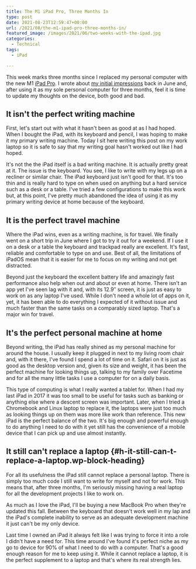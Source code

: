 ```yaml
---
title: The M1 iPad Pro, Three Months In
type: post
date: 2021-08-23T12:59:47+00:00
url: /2021/08/the-m1-ipad-pro-three-months-in/
featured_image: /images/2021/06/two-weeks-with-the-ipad.jpg
categories:
  - Technical
tags:
  - iPad

---
```

This week marks three months since I replaced my personal computer with the new M1 [iPad Pro][1]. I wrote about [my initial impressions][2] back in June and, after using it as my sole personal computer for three months, feel it is time to update my thoughts on the device, both good and bad.
## It isn't the perfect writing machine

First, let's start out with what it hasn't been as good at as I had hoped. When I bought the iPad, with its keyboard and pencil, I was hoping to make it my primary writing machine. Today I sit here writing this post on my work laptop so it is safe to say that my writing goal hasn't worked out like I had hoped.

It's not the the iPad itself is a bad writing machine. It is actually pretty great at it. The issue is the keyboard. You see, I like to write with my legs up on a recliner or similar chair. The iPad keyboard just isn't good for that. It's too thin and is really hard to type on when used on anything but a hard service such as a desk or a table. I've tried a few configurations to make this work but, at this point, I've pretty much abandoned the idea of using it as my primary writing device at home because of the keyboard.

## It is the perfect travel machine

Where the iPad wins, even as a writing machine, is for travel. We finally went on a short trip in June where I got to try it out for a weekend. If I use it on a desk or a table the keyboard and trackpad really are excellent. It's fast, reliable and comfortable to type on and use. Best of all, the limitations of iPadOS mean that it is easier for me to focus on my writing and not get distracted.

Beyond just the keyboard the excellent battery life and amazingly fast performance also help when out and about or even at home. There isn't an app yet I've seen lag with it and, with its 12.9&#8243; screen, it is just as easy to work on as any laptop I've used. While I don't need a whole lot of apps on it, yet, it has been able to do everything I expected of it without issue and much faster than the same tasks on a comparably sized laptop. That's a major win for travel.

## It's the perfect personal machine at home

Beyond writing, the iPad has really shined as my personal machine for around the house. I usually keep it plugged in next to my living room chair and, with it there, I've found I spend a lot of time on it. Safari on it is just as good as the desktop version and, given its size and weight, it has been the perfect machine for looking things up, talking to my family over Facetime and for all the many little tasks I use a computer for on a daily basis.

This type of computing is what I really wanted a tablet for. When I had my last iPad in 2017 it was too small to be useful for tasks such as banking or anything else where a descent screen was important. Later, when I tried a Chromebook and Linux laptop to replace it, the laptops were just too much as looking things up on them was more like work than reference. This new iPad is the perfect balance of the two. It's big enough and powerful enough to do anything I need to do with it yet still has the convenience of a mobile device that I can pick up and use almost instantly.

## It still can't replace a laptop {#h-it-still-can-t-replace-a-laptop.wp-block-heading}

For all its usefulness the iPad still cannot replace a personal laptop. There is simply too much code I still want to write for myself and not for work. This means that, after three months, I'm seriously missing having a real laptop for all the development projects I like to work on.

As much as I love the iPad, I'll be buying a new MacBook Pro when they're updated this fall. Between the keyboard that doesn't work well in my lap and the iPad's complete inability to serve as an adequate development machine it just can't be my only device.

Last time I owned an iPad it always felt like I was trying to force it into a role I didn't have a need for. This time around I've found it's perfect niche as my go to device for 90% of what I need to do with a computer. That's a good enough reason for me to keep using it. While it cannot replace a laptop, it is the perfect supplement to a laptop and that's where its real strength lies.

 [1]: https://www.apple.com/ipad-pro/
 [2]: /2021/06/two-weeks-with-the-ipad/